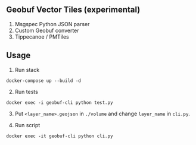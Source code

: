 ## Geobuf Vector Tiles (experimental)

1. Msgspec Python JSON parser
2. Custom Geobuf converter
3. Tippecanoe / PMTiles

## Usage

1. Run stack

```
docker-compose up --build -d
```

2. Run tests

```
docker exec -i geobuf-cli python test.py
```

3. Put `<layer_name>.geojson` in `./volume` and change `layer_name` in `cli.py`.

4. Run script

```
docker exec -it geobuf-cli python cli.py
```

